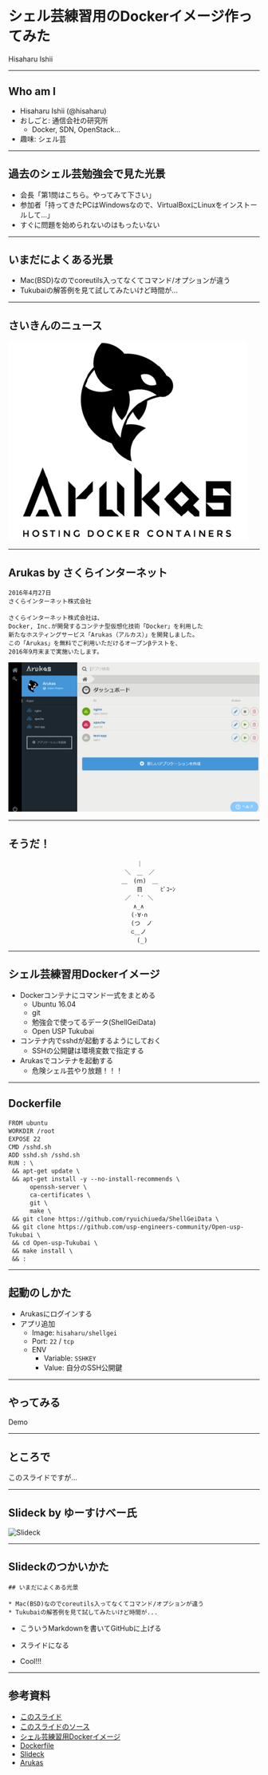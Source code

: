# シェル芸練習用のDockerイメージ作ってみた

Hisaharu Ishii

---

## Who am I

* Hisaharu Ishii (@hisaharu)
* おしごと: 通信会社の研究所
  * Docker, SDN, OpenStack...
* 趣味: シェル芸

---

## 過去のシェル芸勉強会で見た光景

* 会長「第1問はこちら。やってみて下さい」
* 参加者「持ってきたPCはWindowsなので、VirtualBoxにLinuxをインストールして...」
* すぐに問題を始められないのはもったいない

---

## いまだによくある光景

* Mac(BSD)なのでcoreutils入ってなくてコマンド/オプションが違う
* Tukubaiの解答例を見て試してみたいけど時間が...

---

## さいきんのニュース

![Arukas logo](images/arukas1.png)

---

## Arukas by さくらインターネット

```
2016年4月27日
さくらインターネット株式会社

さくらインターネット株式会社は、
Docker, Inc.が開発するコンテナ型仮想化技術「Docker」を利用した
新たなホスティングサービス「Arukas（アルカス）」を開発しました。
この「Arukas」を無料でご利用いただけるオープンβテストを、
2016年9月末まで実施いたします。
```

![Arukas UI](images/arukas2.png)

---

## そうだ！

```
                              　　　 ｜
                              　 ＼　＿　／
                              　＿　(ｍ)　＿
                              　　　 目　　　ﾋﾟｺｰﾝ
                              　 ／　`′ ＼
                              　　　∧_∧
                              　　 (･∀･∩
                              　　 (つ　ノ
                              　　 ⊂＿ノ
                              　　　 (_)
```

---

## シェル芸練習用Dockerイメージ

* Dockerコンテナにコマンド一式をまとめる
  * Ubuntu 16.04
  * git
  * 勉強会で使ってるデータ(ShellGeiData)
  * Open USP Tukubai
* コンテナ内でsshdが起動するようにしておく
  * SSHの公開鍵は環境変数で指定する
* Arukasでコンテナを起動する
  * 危険シェル芸やり放題！！！

---

## Dockerfile

```
FROM ubuntu
WORKDIR /root
EXPOSE 22
CMD /sshd.sh
ADD sshd.sh /sshd.sh
RUN : \
 && apt-get update \
 && apt-get install -y --no-install-recommends \
      openssh-server \
      ca-certificates \
      git \
      make \
 && git clone https://github.com/ryuichiueda/ShellGeiData \
 && git clone https://github.com/usp-engineers-community/Open-usp-Tukubai \
 && cd Open-usp-Tukubai \
 && make install \
 && :
```

---

## 起動のしかた

* Arukasにログインする
* アプリ追加
  * Image: `hisaharu/shellgei`
  * Port: `22` / `tcp`
  * ENV
    * Variable: `SSHKEY`
    * Value: 自分のSSH公開鍵

---

## やってみる

Demo

---

## ところで

このスライドですが...

---

## Slideck by ゆーすけべー氏

![Slideck](https://raw.githubusercontent.com/yusukebe/slides/master/images/slideck_ss.png)

---

## Slideckのつかいかた

```
## いまだによくある光景

* Mac(BSD)なのでcoreutils入ってなくてコマンド/オプションが違う
* Tukubaiの解答例を見て試してみたいけど時間が...
```

* こういうMarkdownを書いてGitHubに上げる
* スライドになる

* Cool!!!

---

## 参考資料

* [このスライド](http://slideck.io/github.com/hisaharu/shellgei/slide.md)
* [このスライドのソース](https://github.com/hisaharu/shellgei/blob/master/slide.md)
* [シェル芸練習用Dockerイメージ](https://hub.docker.com/r/hisaharu/shellgei)
* [Dockerfile](https://github.com/hisaharu/shellgei/blob/master/Dockerfile)
* [Slideck](https://slideck.io/)
* [Arukas](https://arukas.io/)

